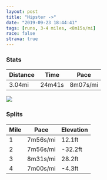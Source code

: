 ```yaml
---
layout: post
title: "Hipster ->"
date: "2019-09-23 18:44:41"
tags: [runs, 3-4 miles, <8m15s/mi]
race: false
strava: true
---
```


### Stats

| Distance | Time | Pace |
|----------|------|------|
|3.04mi|24m41s|8m07s/mi|

<img src='https://maps.googleapis.com/maps/api/staticmap?maptype=roadmap&path=enc:wtrwFvaqbMFCLBNHJ\b@V`@H`@RRF?DFDELFL?H^NGTRHJNNFHJVLn@BPDlAh@LXPNABTJHH?Xn@t@x@EVF^VPX^\`A\^PTd@ZLF?LHHLTFVNz@\LTb@PDLr@j@ZJ~@h@DDL^N@NORVBJHB`@^BJTHNPVJl@LRPRDh@b@n@\PRHN?Bp@VBDBNHH@RHB?DZDXHj@`@h@VLLPHjAADFCA@ARJRBNAJGFLJDDFHTHHJFD?RPp@R`BVj@TRDd@\l@VBDPH\Vf@JJVHD\@XLX@NMTc@FE@_@To@t@s@LYHKDAHOTeBR}@@QP_@Je@P]PaAPiBXk@Ja@DE?]Fe@FM?UBDF@JQA?FCAIHI@O?[`@i@D[CS@k@Lg@JW?SBQLYFEBOf@y@XaBDK@WBQFCD_BTwAJ_ARq@Hk@VcANcALi@@UtA{FTuANs@Jo@Rk@Hm@HWJu@ZoA^gCHYPQ\cABY^cBB]JYDe@^wADa@L[B]VgAPYHa@Fo@FI@G@_@PaAJ_@Fi@Lg@D_@Ps@L_AHUHg@b@{A@QTk@Hc@@]FYZgA?G?D?CC??E?@AADMJA@DEO?KACDO?WXoATu@Jk@Ro@@a@BCRm@XcAHk@\uAB[PoA`@oA`@e@Pg@X}APoAZqAPuAl@eCFa@Z{@Xi@AUMKCQECEMQYiAi@_@Kc@[E@QQ_@SMOE?YSS@a@[SE{@{@a@OK?_@UYWi@IWMQScAs@[EkA_A}@oAKEIAIGqAsAMS&key=AIzaSyC1MId7bFpkLXNAaYhBSTb8jLyiSqzbDtM&size=800x800&markers=color:yellow|label:S|40.73308,-73.98444&markers=color:green|label:F|40.71567999999996,-73.96009999999995'>

### Splits

| Mile | Pace | Elevation |
|------|------|-----------|
|1|7m56s/mi|12.1ft|
|2|7m56s/mi|-32.2ft|
|3|8m31s/mi|28.2ft|
|4|7m00s/mi|-4.3ft|
